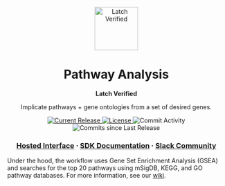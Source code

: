 <html>
<p align="center">
  <img src="https://user-images.githubusercontent.com/31255434/182289305-4cc620e3-86ae-480f-9b61-6ca83283caa5.jpg" alt="Latch Verified" width="100">
</p>

<h1 align="center">
  Pathway Analysis
</h1>

<p align="center">
<strong>
Latch Verified
</strong>
</p>

<p align="center">
  Implicate pathways + gene ontologies from a set of desired genes.
</p>

<p align="center">
  <a href="https://github.com/latch-verified/pathway/releases/latest">
    <img src="https://img.shields.io/github/release/latch-verified/pathway.svg" alt="Current Release" />
  </a>
  <a href="https://opensource.org/licenses/MIT">
    <img src="https://img.shields.io/badge/LICENSE-MIT-brightgreen.svg" alt="License" />
  </a>
  <img src="https://img.shields.io/github/commit-activity/w/latch-verified/pathway.svg?style=plastic" alt="Commit Activity" />
  <img src="https://img.shields.io/github/commits-since/latch-verified/pathway/latest.svg?style=plastic" alt="Commits since Last Release" />
</p>

<h3 align="center">
  <a href="https://console.latch.bio/explore/65992/info">Hosted Interface</a>
  <span> · </span>
  <a href="https://docs.latch.bio">SDK Documentation</a>
  <span> · </span>
  <a href="https://join.slack.com/t/latchbiosdk/shared_invite/zt-193ibmedi-WB6mBu2GJ2WejUHhxMOuwg">Slack Community</a>
</h3>

</html>

Under the hood, the workflow uses Gene Set Enrichment Analysis (GSEA) and
searches for the top 20 pathways using mSigDB, KEGG, and GO pathway databases.
For more information, see our
[wiki]("https://www.latch.wiki/bulk-rna-seq-end-to-end#49afbcfd1f9d4ef381644d0e11e44bd2").

